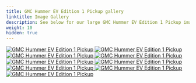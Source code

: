 ```yaml
---
title: GMC Hummer EV Edition 1 Pickup gallery
linktitle: Image Gallery
description: See below for our large GMC Hummer EV Edition 1 Pickup image gallery. Click pictures for high-resolution versions.
weight: 10
hidden: true
---
```

<!-- markdownlint-disable MD033 -->
<object type="image/svg+xml" data="../modelnavigation.svg"></object>
<div class="pswp-gallery pswp-gallery--single-column" id="my-gallery">
<a href="https://media.evkx.net/multimedia/models/gmc/hummer_ev/hummer_ev_edition_1_pickup/exterior_1.jpg"
data-pswp-src="https://media.evkx.net/multimedia/models/gmc/hummer_ev/hummer_ev_edition_1_pickup/exterior_1.jpg"
data-pswp-width="3000"
data-pswp-height="2000" 
target="_blank">
<img src="https://media.evkx.net/multimedia/models/gmc/hummer_ev/hummer_ev_edition_1_pickup/exterior_1_st.jpg" alt="GMC Hummer EV Edition 1 Pickup" />
</a>
<a href="https://media.evkx.net/multimedia/models/gmc/hummer_ev/hummer_ev_edition_1_pickup/exterior_2.jpg"
data-pswp-src="https://media.evkx.net/multimedia/models/gmc/hummer_ev/hummer_ev_edition_1_pickup/exterior_2.jpg"
data-pswp-width="3000"
data-pswp-height="1922" 
target="_blank">
<img src="https://media.evkx.net/multimedia/models/gmc/hummer_ev/hummer_ev_edition_1_pickup/exterior_2_st.jpg" alt="GMC Hummer EV Edition 1 Pickup" />
</a>
<a href="https://media.evkx.net/multimedia/models/gmc/hummer_ev/hummer_ev_edition_1_pickup/exterior_3.jpg"
data-pswp-src="https://media.evkx.net/multimedia/models/gmc/hummer_ev/hummer_ev_edition_1_pickup/exterior_3.jpg"
data-pswp-width="3000"
data-pswp-height="2000" 
target="_blank">
<img src="https://media.evkx.net/multimedia/models/gmc/hummer_ev/hummer_ev_edition_1_pickup/exterior_3_st.jpg" alt="GMC Hummer EV Edition 1 Pickup" />
</a>
<a href="https://media.evkx.net/multimedia/models/gmc/hummer_ev/hummer_ev_edition_1_pickup/exterior_4.jpg"
data-pswp-src="https://media.evkx.net/multimedia/models/gmc/hummer_ev/hummer_ev_edition_1_pickup/exterior_4.jpg"
data-pswp-width="3000"
data-pswp-height="2000" 
target="_blank">
<img src="https://media.evkx.net/multimedia/models/gmc/hummer_ev/hummer_ev_edition_1_pickup/exterior_4_st.jpg" alt="GMC Hummer EV Edition 1 Pickup" />
</a>
<a href="https://media.evkx.net/multimedia/models/gmc/hummer_ev/hummer_ev_edition_1_pickup/main_1.jpg"
data-pswp-src="https://media.evkx.net/multimedia/models/gmc/hummer_ev/hummer_ev_edition_1_pickup/main_1.jpg"
data-pswp-width="3000"
data-pswp-height="2000" 
target="_blank">
<img src="https://media.evkx.net/multimedia/models/gmc/hummer_ev/hummer_ev_edition_1_pickup/main_1_st.jpg" alt="GMC Hummer EV Edition 1 Pickup" />
</a>
<a href="https://media.evkx.net/multimedia/models/gmc/hummer_ev/hummer_ev_edition_1_pickup/screens_1.jpg"
data-pswp-src="https://media.evkx.net/multimedia/models/gmc/hummer_ev/hummer_ev_edition_1_pickup/screens_1.jpg"
data-pswp-width="3000"
data-pswp-height="2001" 
target="_blank">
<img src="https://media.evkx.net/multimedia/models/gmc/hummer_ev/hummer_ev_edition_1_pickup/screens_1_st.jpg" alt="GMC Hummer EV Edition 1 Pickup" />
</a>
<a href="https://media.evkx.net/multimedia/models/gmc/hummer_ev/hummer_ev_edition_1_pickup/screens_2.jpg"
data-pswp-src="https://media.evkx.net/multimedia/models/gmc/hummer_ev/hummer_ev_edition_1_pickup/screens_2.jpg"
data-pswp-width="3000"
data-pswp-height="2000" 
target="_blank">
<img src="https://media.evkx.net/multimedia/models/gmc/hummer_ev/hummer_ev_edition_1_pickup/screens_2_st.jpg" alt="GMC Hummer EV Edition 1 Pickup" />
</a>
<a href="https://media.evkx.net/multimedia/models/gmc/hummer_ev/hummer_ev_edition_1_pickup/trailer_1.jpg"
data-pswp-src="https://media.evkx.net/multimedia/models/gmc/hummer_ev/hummer_ev_edition_1_pickup/trailer_1.jpg"
data-pswp-width="3000"
data-pswp-height="2001" 
target="_blank">
<img src="https://media.evkx.net/multimedia/models/gmc/hummer_ev/hummer_ev_edition_1_pickup/trailer_1_st.jpg" alt="GMC Hummer EV Edition 1 Pickup" />
</a>
<a href="https://media.evkx.net/multimedia/models/gmc/hummer_ev/hummer_ev_edition_1_pickup/trailer_2.jpg"
data-pswp-src="https://media.evkx.net/multimedia/models/gmc/hummer_ev/hummer_ev_edition_1_pickup/trailer_2.jpg"
data-pswp-width="3000"
data-pswp-height="2001" 
target="_blank">
<img src="https://media.evkx.net/multimedia/models/gmc/hummer_ev/hummer_ev_edition_1_pickup/trailer_2_st.jpg" alt="GMC Hummer EV Edition 1 Pickup" />
</a>
</div>
<script type="module">
  import PhotoSwipeLightbox from '/js/photoswipe-lightbox.esm.js';
    const lightbox = new PhotoSwipeLightbox({
       gallery: '#my-gallery',
        children: 'a',
        pswpModule: () => import('/js/photoswipe.esm.js')
    });
lightbox.init();
</script>
